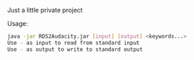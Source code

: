 Just a little private project

Usage:
```bash
java -jar RDS2Audacity.jar [input] [output] <keywords...>
Use - as input to read from standard input
Use - as output to write to standard output
```